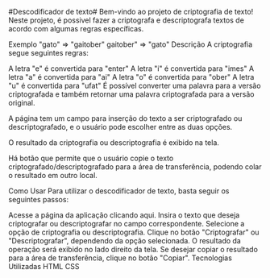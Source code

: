 #Descodificador de texto#
Bem-vindo ao projeto de criptografia de texto! Neste projeto, é possivel fazer a criptografa e descriptografa textos de acordo com algumas regras específicas.

Exemplo
"gato" => "gaitober"
gaitober" => "gato"
Descrição
A criptografia segue seguintes regras:

A letra "e" é convertida para "enter"
A letra "i" é convertida para "imes"
A letra "a" é convertida para "ai"
A letra "o" é convertida para "ober"
A letra "u" é convertida para "ufat"
É possível converter uma palavra para a versão criptografada e também retornar uma palavra criptografada para a versão original.

A página tem um campo para inserção do texto a ser criptografado ou descriptografado, e o usuário pode escolher entre as duas opções.

O resultado da criptografia ou descriptografia é exibido na tela.

Há botão que permite que o usuário copie o texto criptografado/descriptografado para a área de transferência, podendo colar o resultado em outro local.

Como Usar
Para utilizar o descodificador de texto, basta seguir os seguintes passos:

Acesse a página da aplicação clicando aqui.
Insira o texto que deseja criptografar ou descriptografar no campo correspondente.
Selecione a opção de criptografia ou descriptografia.
Clique no botão "Criptografar" ou "Descriptografar", dependendo da opção selecionada.
O resultado da operação será exibido no lado direito da tela.
Se desejar copiar o resultado para a área de transferência, clique no botão "Copiar".
Tecnologias Utilizadas
HTML
CSS
